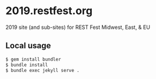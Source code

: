 # 2019.restfest.org
2019 site (and sub-sites) for REST Fest Midwest, East, &amp; EU

## Local usage

```sh
$ gem install bundler
$ bundle install
$ bundle exec jekyll serve .
```
